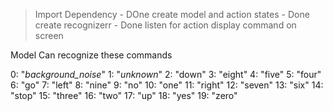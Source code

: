 >Import Dependency - DOne
>create model and action states - Done
>create recognizerr - Done
>listen for action
>display command on screen


Model Can recognize these commands

0: "_background_noise_"
1: "_unknown_"
2: "down"
3: "eight"
4: "five"
5: "four"
6: "go"
7: "left"
8: "nine"
9: "no"
10: "one"
11: "right"
12: "seven"
13: "six"
14: "stop"
15: "three"
16: "two"
17: "up"
18: "yes"
19: "zero"